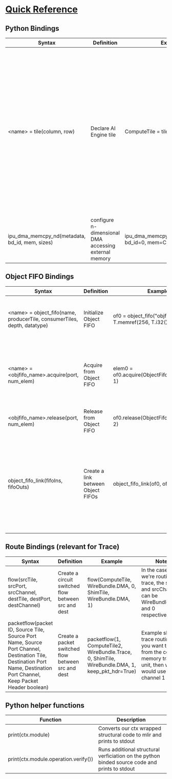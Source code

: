 <!---//===- README.md --------------------------*- Markdown -*-===//
//
// This file is licensed under the Apache License v2.0 with LLVM Exceptions.
// See https://llvm.org/LICENSE.txt for license information.
// SPDX-License-Identifier: Apache-2.0 WITH LLVM-exception
//
// Copyright (C) 2022, Advanced Micro Devices, Inc.
// 
//===----------------------------------------------------------------------===//-->

# <ins>Quick Reference</ins>

## Python Bindings

| Syntax | Definition | Example | Notes |
|--------|------------|---------|-------|
| \<name\> = tile(column, row) | Declare AI Engine tile | ComputeTile = tile(1,3) | The actual tile coordinates run on the device may deviate from the ones declared here. In Ryzen AI, for example, these coordinates tend to be relative corodinates as the runtime scheduler may assign it to a different available column. |
| ipu_dma_memcpy_nd(metadata, bd_id, mem, sizes) | configure n-dimensional DMA accessing external memory | ipu_dma_memcpy_nd(metadata="out", bd_id=0, mem=C, sizes=[1, 1, 1, N]) | `metadata`:  <br> `bd_id`: <br> `mem`: <br> `sizes`: |

## Object FIFO Bindings

| Syntax | Definition | Example | Notes |
|--------|------------|---------|-------|
| \<name\> = object_fifo(name, producerTile, consumerTiles, depth, datatype) | Initialize Object FIFO | of0 = object_fifo("objfifo0", A, B, 3, T.memref(256, T.i32())) | The `producerTile` and `consumerTiles` inputs are AI Engine tiles. The `consumerTiles` may also be specified as an array of tiles for multiple consumers. |
| \<name\> = \<objfifo_name\>.acquire(port, num_elem) | Acquire from Object FIFO | elem0 = of0.acquire(ObjectFifoPort.Produce, 1) | The `port` input is either `ObjectFifoPort.Produce` or `ObjectFifoPort.Consume`. The output may be either a single object or an array of objects which can then be indexed in an array-like fashion. |
| \<objfifo_name\>.release(port, num_elem) | Release from Object FIFO | of0.release(ObjectFifoPort.Consume, 2) | The `port` input is either `ObjectFifoPort.Produce` or `ObjectFifoPort.Consume`. |
| object_fifo_link(fifoIns, fifoOuts) | Create a link between Object FIFOs | object_fifo_link(of0, of1) | The tile that is used as the shared tile in the link must currently be a Mem tile. The inputs `fifoIns` and `fifoOuts` may be either a single Object FIFO or a list of them. Both can be specified either using their python variables or their names. Currently, if one of the two inputs is a list of ObjectFIFOs then the other can only be a single Object FIFO. |

## Route Bindings (relevant for Trace)
| Syntax | Definition | Example | Notes |
|--------|------------|---------|-------|
|flow(srcTile, srcPort, srcChannel, destTile, destPort, destChannel) | Create a circuit switched flow between src and dest | flow(ComputeTile, WireBundle.DMA, 0, ShimTile, WireBundle.DMA, 1) | In the case when we're routing for trace, the srcPort and srcChannel can be WireBundle.Trace and 0 respectively|
|packetflow(packet ID, Source Tile, Source Port Name, Source Port Channel, Destination Tile, Destination Port Name, Destination Port Channel, Keep Packet Header boolean)| Create a packet switched flow between src and dest | packetflow(1, ComputeTile2, WireBundle.Trace, 0, ShimTile, WireBundle.DMA, 1, keep_pkt_hdr=True) | Example shows trace routing. If you want to route from the core memory trace unit, then we would use channel 1 |


## Python helper functions
| Function | Description |
|----------|-------------|
| print(ctx.module) | Converts our ctx wrapped structural code to mlir and prints to stdout|
| print(ctx.module.operation.verify()) | Runs additional structural verficiation on the python binded source code and prints to stdout |


